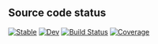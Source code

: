 ## Source code status

[![Stable](https://img.shields.io/badge/docs-stable-blue.svg)](https://foldfelis.github.io/Fetch.jl/stable)
[![Dev](https://img.shields.io/badge/docs-dev-blue.svg)](https://foldfelis.github.io/Fetch.jl/dev)
[![Build Status](https://github.com/foldfelis/Fetch.jl/workflows/CI/badge.svg)](https://github.com/foldfelis/Fetch.jl/actions)
[![Coverage](https://codecov.io/gh/foldfelis/Fetch.jl/branch/master/graph/badge.svg)](https://codecov.io/gh/foldfelis/Fetch.jl)
